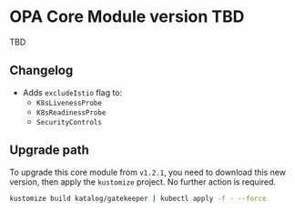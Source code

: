 # OPA Core Module version TBD

TBD

## Changelog

- Adds `excludeIstio` flag to:
  - `K8sLivenessProbe`
  - `K8sReadinessProbe`
  - `SecurityControls`

## Upgrade path

To upgrade this core module from `v1.2.1`, you need to download this new version, then apply the
`kustomize` project. No further action is required.

```bash
kustomize build katalog/gatekeeper | kubectl apply -f - --force
```
